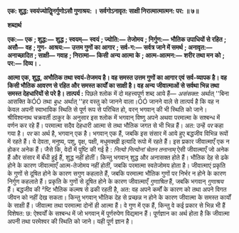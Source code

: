 **एक: शुद्ध: स्वयंज्योतिॢनर्गुणोऽसौ गुणाश्रय: ।** **सर्वगोऽनावृत: साक्षी निरात्मात्मात्मन: पर: ॥ ७॥** 

**शब्दार्थ** 

**एक:—** **एक** **; शुद्ध:—** **शुद्ध** **; स्वयम्—** **स्वयं** **; ज्योति:—** **तेजोमय** **; निर्गुण:—** **भौतिक उपाधियों से रहित** **; असौ—** **वह** **; गुण-** **आश्रय:—** **उत्तम गुणों का आगार** **; सर्व-ग:—** **सर्वत्र जाने में समर्थ** **; अनावृत:—** **अनाच्छादित** **; साक्षी—** **गवाह** **; निरात्मा—** **किसी** **अन्य आत्मा के** **; आत्म-आत्मन:—** **शरीर तथा मन को** **; पर:—** **दिव्य।** **.** 

**आत्मा एक, शुद्ध, अभौतिक तथा स्वयं-तेजमय है। वह समस्त उत्तम गुणों का आगार एवं** **सर्व-व्यापक है। वह किसी भौतिक आवरण से रहित और समस्त कार्यों का साक्षी है। वह अन्य** **जीवात्माओं से सर्वथा भिन्न तथा समस्त देहधारियों से परे है।** **तात्पर्य :** पिछले श्लोक में दो महत्त्वपूर्ण शब्द आये हैं— *असंसक्त:* अर्थात् ''बिना आसक्ति केÓÓ तथा *बुध:* अर्थात् ''हर वस्तु को जानने वाला।ÓÓ जानने वाले से तात्पर्य है कि वह न केवल अपनी स्वाभाविक स्थिति से पूर्ण रूप से परिचित हो, वरन् भगवान् की भी स्थिति को जाने। श्रीविश्वनाथ चक्रवर्ती ठाकुर के अनुसार इस श्लोक में भगवान् विष्णु अपने अथवा परमात्मा के सश्बन्ध में वर्णन कर रहे हैं। परमात्मा सदैव देहधारी आत्मा से तथा भौतिक जगत से भी भिन्न हैं। अत: उन्हें *पर* कहा गया है। *पर* का अर्थ है, भगवान् एक है। भगवान् एक हैं, जबकि इस संसार में आये हुए बद्धजीव विभिन्न रूपों में रहते हैं। ये देवता, मनुष्य, पशु, वृक्ष, पक्षी, मधुमक्खी इत्यादि रूपो में रहते हैं। इस प्रकार जीवात्माएँ एक न होकर अनेक हैं। जैसे कि, वेदों में पुष्टि की गई है : *नित्यो नित्योनां चेतन* *तनानाम्* ऐसी जीवात्माएँ जो अनेक हैं और संसार में बँधी हुई हैं, शुद्ध नहीं होतीं। किन्तु भगवान् शुद्ध और अनासक्त होते हैं। भौतिक देह से ढके होने के कारण जीवात्माएँ आत्म-तेजोमय नहीं होतीं, जबकि परमात्मा स्वतेजोमय होता है। जीवात्माएं प्रकृति के गुणों से दूषित होने के कारण सगुण कहलाते हैं, जबकि परमात्मा भौतिक गुणों पर निर्भर न होने के कारण निर्गुण कहलाते हैं। प्रकृति के गुणों से दूषित होने के कारण जीवात्माएँ *गुणाश्रित* हैं, जबकि भगवान् *गुणाश्रय* हैं। बद्धजीव की ²ष्टि भौतिक कल्मष से ढकी रहती है, अत: वह अपने कर्मों के कारण को तथा अपने विगत जीवन को नहीं देख सकता। किन्तु भगवान् भौतिक देह से प्रच्छन्न न होने के कारण जीवात्मा के समस्त कार्यों के साक्षी हैं। जीवात्मा तथा परमात्मा दोनों ही आत्मा हैं। वे गुण में एक हैं, किन्तु वे कई प्रकार से भिन्न भी हैं विशेषत: छ: ऐश्वर्यों के सश्बन्ध में जो भगवान् में पूर्णरुपेण विद्यमान हैं। पूर्णज्ञान का अर्थ होता है कि जीवात्मा अपनी तथा परमेश्वर की स्थिति को जाने। यही पूर्ण ज्ञान है।  